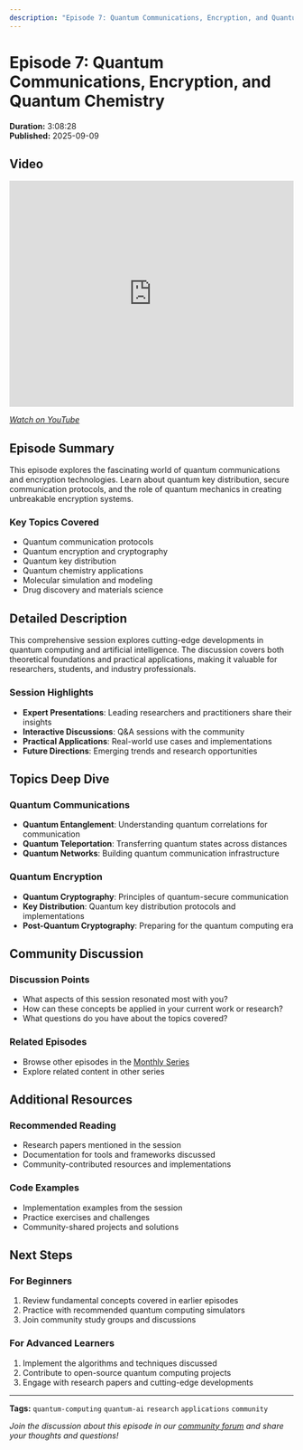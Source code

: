 ```yaml
---
description: "Episode 7: Quantum Communications, Encryption, and Quantum Chemistry - Comprehensive exploration of quantum computing topics with expert insights and practical applications."
---
```


# Episode 7: Quantum Communications, Encryption, and Quantum Chemistry

**Duration:** 3:08:28  
**Published:** 2025-09-09

## Video

<iframe width="100%" height="400" src="https://www.youtube.com/embed/Eb2z_wg27lA" title="Quantum AI#7: Quantum Communications, Encryption, and Quantum Chemistry" frameborder="0" allow="accelerometer; autoplay; clipboard-write; encrypted-media; gyroscope; picture-in-picture" allowfullscreen></iframe>

*[Watch on YouTube](https://www.youtube.com/watch?v=Eb2z_wg27lA)*

## Episode Summary

This episode explores the fascinating world of quantum communications and encryption technologies. Learn about quantum key distribution, secure communication protocols, and the role of quantum mechanics in creating unbreakable encryption systems.

### Key Topics Covered
- Quantum communication protocols
- Quantum encryption and cryptography
- Quantum key distribution
- Quantum chemistry applications
- Molecular simulation and modeling
- Drug discovery and materials science

## Detailed Description

This comprehensive session explores cutting-edge developments in quantum computing and artificial intelligence. The discussion covers both theoretical foundations and practical applications, making it valuable for researchers, students, and industry professionals.

### Session Highlights

- **Expert Presentations**: Leading researchers and practitioners share their insights
- **Interactive Discussions**: Q&A sessions with the community
- **Practical Applications**: Real-world use cases and implementations
- **Future Directions**: Emerging trends and research opportunities

## Topics Deep Dive


### Quantum Communications
- **Quantum Entanglement**: Understanding quantum correlations for communication
- **Quantum Teleportation**: Transferring quantum states across distances
- **Quantum Networks**: Building quantum communication infrastructure

### Quantum Encryption
- **Quantum Cryptography**: Principles of quantum-secure communication
- **Key Distribution**: Quantum key distribution protocols and implementations
- **Post-Quantum Cryptography**: Preparing for the quantum computing era


## Community Discussion

### Discussion Points
- What aspects of this session resonated most with you?
- How can these concepts be applied in your current work or research?
- What questions do you have about the topics covered?

### Related Episodes
- Browse other episodes in the [Monthly Series](index.md)
- Explore related content in other series

## Additional Resources

### Recommended Reading
- Research papers mentioned in the session
- Documentation for tools and frameworks discussed
- Community-contributed resources and implementations

### Code Examples
- Implementation examples from the session
- Practice exercises and challenges
- Community-shared projects and solutions

## Next Steps

### For Beginners
1. Review fundamental concepts covered in earlier episodes
2. Practice with recommended quantum computing simulators
3. Join community study groups and discussions

### For Advanced Learners
1. Implement the algorithms and techniques discussed
2. Contribute to open-source quantum computing projects
3. Engage with research papers and cutting-edge developments

---

**Tags:** `quantum-computing` `quantum-ai` `research` `applications` `community`

*Join the discussion about this episode in our [community forum](https://github.com/yourusername/quantum-ai/discussions) and share your thoughts and questions!*

